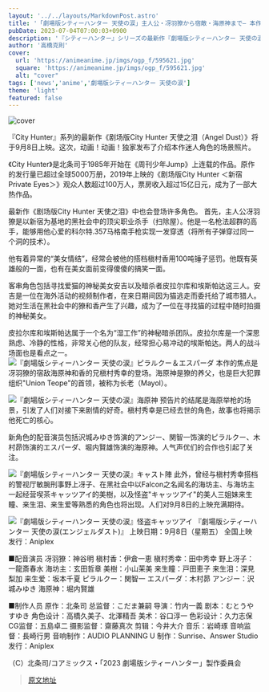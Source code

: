 ```yaml
---
layout: '../../layouts/MarkdownPost.astro'
title: '「劇場版シティーハンター 天使の涙」主人公・冴羽獠から宿敵・海原神まで― 本作を彩るキャラたちを一挙紹介'
pubDate: 2023-07-04T07:00:03+0900
description: '『シティーハンター』シリーズの最新作『劇場版シティーハンター 天使の涙（エンジェルダスト）』は9月8日にロードショーとなる。このたび、本作の魅力的なキャラクターたちを紹介する場面写真が、アニメ！アニメ！独占で公開された。'
author: '高橋克則'
cover:
  url: 'https://animeanime.jp/imgs/ogp_f/595621.jpg'
  square: 'https://animeanime.jp/imgs/ogp_f/595621.jpg'
  alt: "cover"
tags: ['news','anime','劇場版シティーハンター 天使の涙']
theme: 'light'
featured: false
---
```


![cover](https://animeanime.jp/imgs/ogp_f/595621.jpg)

『City Hunter』系列的最新作《剧场版City Hunter 天使之泪（Angel Dust）》将于9月8日上映。这次，动画！动画！独家发布了介绍本作迷人角色的场景照片。

《City Hunter》是北条司于1985年开始在《周刊少年Jump》上连载的作品。原作的发行量已超过全球5000万册，2019年上映的《剧场版City Hunter ＜新宿Private Eyes＞》观众人数超过100万人，票房收入超过15亿日元，成为了一部大热作品。

最新作《剧场版City Hunter 天使之泪》中也会登场许多角色。
首先，主人公冴羽獠是以新宿为基地的黑社会中的顶尖职业杀手（扫除屋）。他是一名枪法超群的高手，能够用他心爱的科尔特.357马格南手枪实现一发穿透（将所有子弹穿过同一个洞的技术）。

他有着异常的“美女情结”，经常会被他的搭档槇村香用100吨锤子惩罚。他既有英雄般的一面，也有在美女面前变得傻傻的搞笑一面。

客串角色包括寻找爱猫的神秘美女安吉以及暗杀者皮拉尔库和埃斯帕达这三人。安吉是一位在海外活动的视频制作者，在来日期间因为猫逃走而委托给了城市猎人。她对生活在黑社会中的獠和香产生了兴趣，成为了一位在寻找猫的过程中随时拍摄的神秘美女。

皮拉尔库和埃斯帕达属于一个名为“湿工作”的神秘暗杀团队。皮拉尔库是一个深思熟虑、冷静的性格，非常关心他的队友，经常担心易冲动的埃斯帕达。两人的战斗场面也是看点之一。
![『劇場版シティーハンター 天使の涙』ピラルクー＆エスパーダ](https://animeanime.jp/imgs/zoom/595633.jpg)
本作的焦点是冴羽獠的宿敌海原神和香的兄槇村秀幸的登场。海原神是獠的养父，也是巨大犯罪组织"Union Teope"的首领，被称为长老（Mayol）。

![『劇場版シティーハンター 天使の涙』海原神](https://animeanime.jp/imgs/zoom/595632.jpg)
预告片的结尾是海原举枪的场景，引发了人们对接下来剧情的好奇。槇村秀幸是已经去世的角色，故事也将揭示他死亡的核心。

新角色的配音演员包括沢城みゆき饰演的アンジー、関智一饰演的ピラルクー、木村昴饰演的エスパーダ、堀内賢雄饰演的海原神。人气声优们的合作也引起了关注。

![『劇場版シティーハンター 天使の涙』キャスト陣](https://animeanime.jp/imgs/zoom/595647.jpg)
此外，曾经与槇村秀幸搭档的警视厅敏腕刑事野上冴子、在黑社会中以Falcon之名闻名的海坊主、与海坊主一起经营喫茶キャッツアイ的美樹，以及怪盗"キャッツアイ"的美人三姐妹来生瞳、来生泪、来生爱等熟悉的角色也将出现。人们对9月8日的上映充满期待。

![『劇場版シティーハンター 天使の涙』怪盗キャッツアイ](https://animeanime.jp/imgs/zoom/595630.jpg)
『劇場版シティーハンター 天使の涙(エンジェルダスト)』
上映日期：9月8日（星期五） 全国上映
发行：Aniplex

■配音演员
冴羽獠：神谷明
槇村香：伊倉一恵
槇村秀幸：田中秀幸
野上冴子：一龍斎春水
海坊主：玄田哲章
美樹：小山茉美
来生瞳：戸田恵子
来生泪：深見梨加
来生爱：坂本千夏
ピラルクー：関智一
エスパーダ：木村昴
アンジー：沢城みゆき
海原神：堀内賢雄

■制作人员
原作：北条司
总监督：こだま兼嗣
导演：竹内一義
剧本：むとうやすゆき
角色设计：高橋久美子、北澤精吾
美术：谷口淳一
色彩设计：久力志保
CG监督：五島卓二
摄影监督：齋藤真次
剪辑：今井大介
音乐：岩崎琢
音响监督：長崎行男
音响制作：AUDIO PLANNING U
制作：Sunrise、Answer Studio
发行：Aniplex

（C）北条司/コアミックス・「2023 劇場版シティーハンター」製作委員会

>[原文地址](https://animeanime.jp/article/2023/07/04/78338.html)  